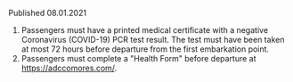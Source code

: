 Published 08.01.2021 
1. Passengers must have a printed medical certificate with a negative Coronavirus (COVID-19) PCR test result. The test must have been taken at most 72 hours before departure from the first embarkation point.
2. Passengers must complete a "Health Form" before departure at <a href="https://adccomores.com/">https://adccomores.com/</a>. 

